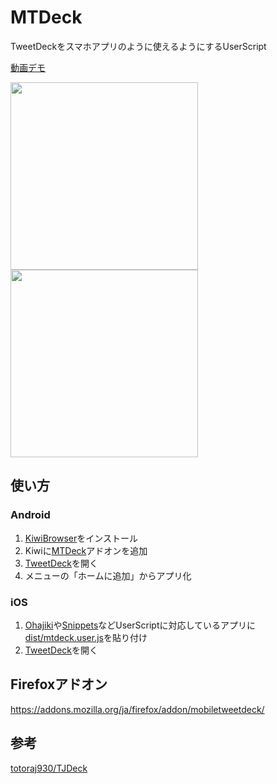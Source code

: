 # MTDeck
TweetDeckをスマホアプリのように使えるようにするUserScript

[動画デモ](https://streamable.com/oocea)

<img src="https://i.imgur.com/xBrApsM.png" width="300">
<img src="https://i.imgur.com/aFG6fBr.png" width="300">

## 使い方
### Android
1. [KiwiBrowser](https://play.google.com/store/apps/details?id=com.kiwibrowser.browser)をインストール
2. Kiwiに[MTDeck](https://chrome.google.com/webstore/detail/mtdeck/ednjoleioepmccklimdkcbbchlcjhpij)アドオンを追加
4. [TweetDeck](https://tweetdeck.twitter.com)を開く
5. メニューの「ホームに追加」からアプリ化

### iOS
1. [Ohajiki](http://ohajiki.ios-web.com/)や[Snippets](https://apps.apple.com/jp/app/safari-snippets/id1126048257)などUserScriptに対応しているアプリに[dist/mtdeck.user.js](https://github.com/Compeito/MTDeck/raw/master/dist/mtdeck.user.js)を貼り付け
2. [TweetDeck](https://tweetdeck.twitter.com)を開く

## Firefoxアドオン
https://addons.mozilla.org/ja/firefox/addon/mobiletweetdeck/

## 参考
[totoraj930/TJDeck](https://github.com/totoraj930/TJDeck)
